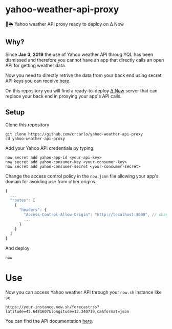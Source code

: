 # yahoo-weather-api-proxy

🚀🌦 Yahoo weather API proxy ready to deploy on Δ Now

## Why?

Since **Jan 3, 2019** the use of Yahoo weather API throug YQL has been dismissed and therefore you cannot have an app that directly calls an open API for getting weather data.

Now you need to directly retrive the data from your back end using secret API keys you can receive [here](https://developer.yahoo.com/apps/create/).

On this repository you will find a ready-to-deploy [Δ Now](https://zeit.co/now) server that can replace your back end in proxying your app's API calls.

## Setup

Clone this repository

```
git clone https://github.com/crcarlo/yahoo-weather-api-proxy
cd yahoo-weather-api-proxy
```

Add your Yahoo API credentials by typing

```
now secret add yahoo-app-id <your-api-key>
now secret add yahoo-consumer-key <your-consumer-key>
now secret add yahoo-consumer-secret <your-consumer-secret>
```

Change the access control policy in the `now.json` file allowing your app's domain for avoiding use from other origins.

```js
{
  ...
  "routes": [
    {
      "headers": {
        "Access-Control-Allow-Origin": "http://localhost:3000", // change to yourdomain.com
        ...
      }
    }
  ]
}

```

And deploy

```
now
```

# Use

Now you can access Yahoo weather API through your `now.sh` instance like so

```
https://your-instance.now.sh/forecastrss?latitude=45.6481607&longitude=12.340719,ca&format=json
```

You can find the API documentation [here](https://developer.yahoo.com/weather/documentation.html). 